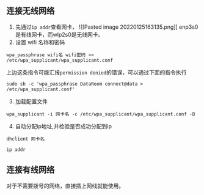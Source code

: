 ## 连接无线网络
1. 先通过`ip addr`查看网卡，
![[Pasted image 20220125163135.png]]
enp3s0是有线网卡，而wlp2s0是无线网卡。
2. 设置 wifi 名称和密码
```shell
wpa_passphrase wifi名 wifi密码 >> /etc/wpa_supplicant/wpa_supplicant.conf
```
上边这条指令可能汇报`permission denied`的错误，可以通过下面的指令执行
```shell
sudo sh -c 'wpa_passphrase DataRoom connect@data > /etc/wpa_supplicant.conf'
```
3. 加载配置文件
```shell
wpa_supplicant -i 网卡名 -c /etc/wpa_supplicant/wpa_supplicant.conf -B
```
4. 自动分配ip地址,并检验是否成功分配到ip
```shell
dhclient 网卡名

ip addr
```

## 连接有线网络
对于不需要拨号的网络，直接插上网线就能使用。